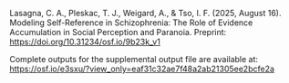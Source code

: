 Lasagna, C. A., Pleskac, T. J., Weigard, A., & Tso, I. F. (2025, August 16). Modeling Self-Reference in Schizophrenia: The Role of Evidence Accumulation in Social Perception and Paranoia. Preprint:  https://doi.org/10.31234/osf.io/9b23k_v1

Complete outputs for the supplemental output file are available at: https://osf.io/e3sxu/?view_only=eaf31c32ae7f48a2ab21305ee2bcfe2a
